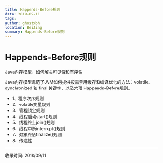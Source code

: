 ```yaml
---
title: Happends-Before规则
date: 2018-09-11
tags:
author: ghostxbh
location: BeiJing
summary: Happends-Before规则
---
```

# Happends-Before规则

Java内存模型，如何解决可见性和有序性

Java内存模型规范了JVM如何提供按需禁用缓存和编译优化的方法：volatile、synchronized 和 final 关键字，以及六项 Happends-Before规则。

+ 1、程序次序规则
+ 2、volatile变量规则
+ 3、管程锁定规则
+ 4、线程启动start()规则
+ 5、线程终止join()规则
+ 6、线程中断interrupt()规则
+ 7、对象终结finalize()规则
+ 8、传递性


---
收录时间: 2018/09/11

<Vssue :title="$title" />